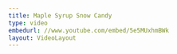 ```yaml
---
title: Maple Syrup Snow Candy
type: video
embedurl: //www.youtube.com/embed/5e5MUxhmBWk
layout: VideoLayout
---
```

